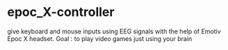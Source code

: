 # epoc_X-controller
give keyboard and mouse inputs using EEG signals with the help of Emotiv Epoc X headset.
Goal : to play video games just using your brain
